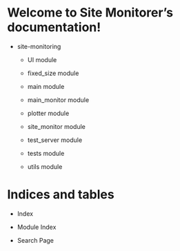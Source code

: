 <!-- Site Monitorer documentation master file, created by
sphinx-quickstart on Sun Dec  1 12:07:33 2019.
You can adapt this file completely to your liking, but it should at least
contain the root `toctree` directive. -->
# Welcome to Site Monitorer’s documentation!


* site-monitoring


    * UI module


    * fixed_size module


    * main module


    * main_monitor module


    * plotter module


    * site_monitor module


    * test_server module


    * tests module


    * utils module


# Indices and tables


* Index


* Module Index


* Search Page
